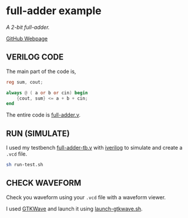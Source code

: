 # full-adder example

_A 2-bit full-adder._

[GitHub Webpage](https://jeffdecola.github.io/my-systemverilog-examples/)

## VERILOG CODE

The main part of the code is,

```verilog
reg sum, cout;

always @ ( a or b or cin) begin
    {cout, sum} <= a + b + cin;
end
```

The entire code is
[full-adder.v](full-adder.v).

## RUN (SIMULATE)

I used my testbench
[full-adder-tb.v](full-adder-tb.v) with
[iverilog](https://github.com/JeffDeCola/my-cheat-sheets/tree/master/hardware/tools/simulation/iverilog-cheat-sheet)
to simulate and create a `.vcd` file.

```bash
sh run-test.sh
```

## CHECK WAVEFORM

Check you waveform using your `.vcd` file with a waveform viewer.

I used [GTKWave](https://github.com/JeffDeCola/my-cheat-sheets/tree/master/hardware/tools/simulation/gtkwave-cheat-sheet)
and launch it using
[launch-gtkwave.sh](launch-gtkwave.sh).
